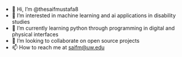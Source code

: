 - 👋 Hi, I’m @thesaifmustafa8
- 👀 I’m interested in machine learning and ai applications in disability studies
- 🌱 I’m currently learning python through programming in digital and physical interfaces
- 💞️ I’m looking to collaborate on open source projects
- 📫 How to reach me at saifm@uw.edu

<!---
thesaifmustafa8/thesaifmustafa8 is a ✨ special ✨ repository because its `README.md` (this file) appears on your GitHub profile.
You can click the Preview link to take a look at your changes.
--->
